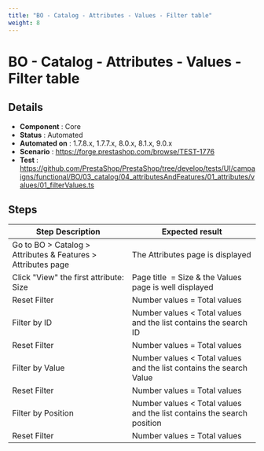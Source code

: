 ```yaml
---
title: "BO - Catalog - Attributes - Values - Filter table"
weight: 8
---
```


# BO - Catalog - Attributes - Values - Filter table
## Details
* **Component** : Core
* **Status** : Automated
* **Automated on** : 1.7.8.x, 1.7.7.x, 8.0.x, 8.1.x, 9.0.x
* **Scenario** : https://forge.prestashop.com/browse/TEST-1776
* **Test** : https://github.com/PrestaShop/PrestaShop/tree/develop/tests/UI/campaigns/functional/BO/03_catalog/04_attributesAndFeatures/01_attributes/values/01_filterValues.ts

## Steps
| Step Description | Expected result |
| ----- | ----- |
| Go to BO > Catalog > Attributes & Features > Attributes page | The Attributes page is displayed |
| Click "View" the first attribute: Size | Page title  = Size & the Values page is well displayed |
| Reset Filter | Number values = Total values |
| Filter by ID | Number values < Total values and the list contains the search ID |
| Reset Filter | Number values = Total values |
| Filter by Value | Number values < Total values and the list contains the search Value |
| Reset Filter | Number values = Total values |
| Filter by Position | Number values < Total values and the list contains the search position |
| Reset Filter | Number values = Total values |
